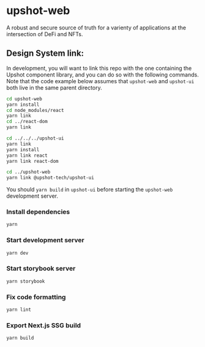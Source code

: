 # upshot-web

A robust and secure source of truth for a varienty of applications at the intersection of DeFi and NFTs.

## Design System link:

In development, you will want to link this repo with the one containing the Upshot component library, and you can do so with the following commands. Note that the code example below assumes that `upshot-web` and `upshot-ui` both live in the same parent directory.

```bash
cd upshot-web
yarn install
cd node_modules/react
yarn link
cd ../react-dom
yarn link

cd ../../../upshot-ui
yarn link
yarn install
yarn link react
yarn link react-dom

cd ../upshot-web
yarn link @upshot-tech/upshot-ui
```

You should `yarn build` in `upshot-ui` before starting the `upshot-web` development server.

### Install dependencies

```bash
yarn
```

### Start development server

```bash
yarn dev
```

### Start storybook server

```bash
yarn storybook
```

### Fix code formatting

```bash
yarn lint
```

### Export Next.js SSG build

```bash
yarn build
```
